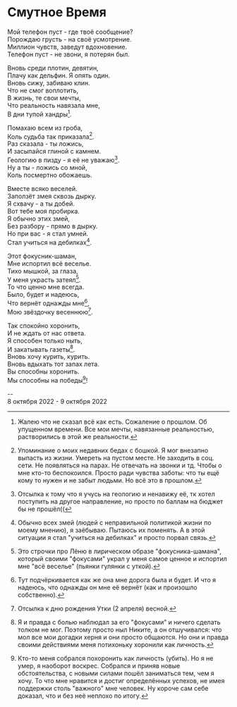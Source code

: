# Смутное Время

Мой телефон пуст - где твоё сообщение? \
Порождаю грусть - на своё усмотрение. \
Миллион чувств, заведут вдохновение. \
Телефон пуст - не звони, я потерян был.

Вновь среди плотин, девятин, \
Плачу как дельфин. Я опять один. \
Вновь сижу, забиваю клин. \
Что не смог воплотить, \
В жизнь, те свои мечты, \
Что реальность навязала мне, \
В дни тупой хандры[^1].

Помахаю всем из гроба, \
Коль судьба так приказала[^2]. \
Раз сказала - ты ложись, \
И засыпайся глиной с камнем. \
Геологию в пизду - я её не уважаю[^3]. \
Ну а ты - ложись со мной, \
Коль посмертно обожаешь.

Вместе всяко веселей. \
Заползёт змея сквозь дырку. \
Я схвачу - а ты добей. \
Вот тебе моя пробирка. \
Я обычно этих змей, \
Без разбору - прямо в дырку. \
Но при вас - я стал умней. \
Стал учиться на дебилках[^5].

Этот фокусник-шаман, \
Мне испортил всё веселье. \
Тихо мышкой, за глаза, \
У меня украсть затеял[^6]. \
То что ценно мне всегда. \
Было, будет и надеюсь, \
Что вернёт однажды мне[^7], \
Мою звёздочку весеннюю[^8].

Так спокойно хоронить, \
И не ждать от нас ответа. \
Я способен только ныть, \
И закатывать газеты[^9]. \
Вновь хочу курить, курить. \
Вновь вдыхать тот запах лета. \
Вы способны хоронить. \
Мы способны на победы[^10]!

\--\
8 октября 2022 - 9 октября 2022

[^1]: Жалею что не сказал всё как есть. Сожаление о прошлом. Об упущенном времени. Все мои мечты, навязанные реальностью, растворились в этой же реальности.
[^2]: Упоминание о моих недавних бедах с бошкой. Я мог внезапно выпасть из жизни. Умереть на пустом месте. Не заходить в соц. сети. Не появляться на парах. Не отвечать на звонки и тд. Чтобы о мне кто-то беспокоился. Просто ради чувства заботы: что ты ещё кому то нужен и не забыт людьми. Но всё это в прошлом.
[^3]: Отсылка к тому что я учусь на геологию и ненавижу её, тк хотел поступить на другое направление, но просто по баллам на бюджет бы не прошёл((
[^4]: Абстрактное упоминание слов Утки из прощального письма, что она меня "до сих пор считает лучшим другом".
[^5]: Обычно всех змей (людей с неправильной политикой жизни по моему мнению), я заёбываю. Пытаюсь их поменять. А в этой ситуации я стал "учиться на дебилках" и просто порвал связь.
[^6]: Это строчки про Лёню в лирическом образе "фокусника-шамана", который своими "фокусами" украл у меня самое ценное и испортил мне "всё веселье" (пьянки гулянки с уткой).
[^7]: Тут подчёркивается как же она мне дорога была и будет. И что я надеюсь, что однажды он мне её вернёт (как и произошло собственно).
[^8]: Отсылка к дню рождения Утки (2 апреля) весной.
[^9]: Я и правда с болью наблюдал за его "фокусами" и ничего сделать толком не мог. Поэтому просто ныл Никите, а он отшучивался: что мол все мои догадки херня и они просто общаются. Но они и правда своими действиями меня потихоньку хоронили как личность.
[^10]: Кто-то меня собрался похоронить как личность (убить). Но я не умер, я наоборот воскрес. Собрался и приняв новые обстоятельства, с новыми силами пошёл заниматься тем, чем я хочу. То что мне нравится и достиг определённых успехов, не имея поддержки столь "важного" мне человек. Ну короче сам себе доказал, что и без неё неплохо по итогу.
